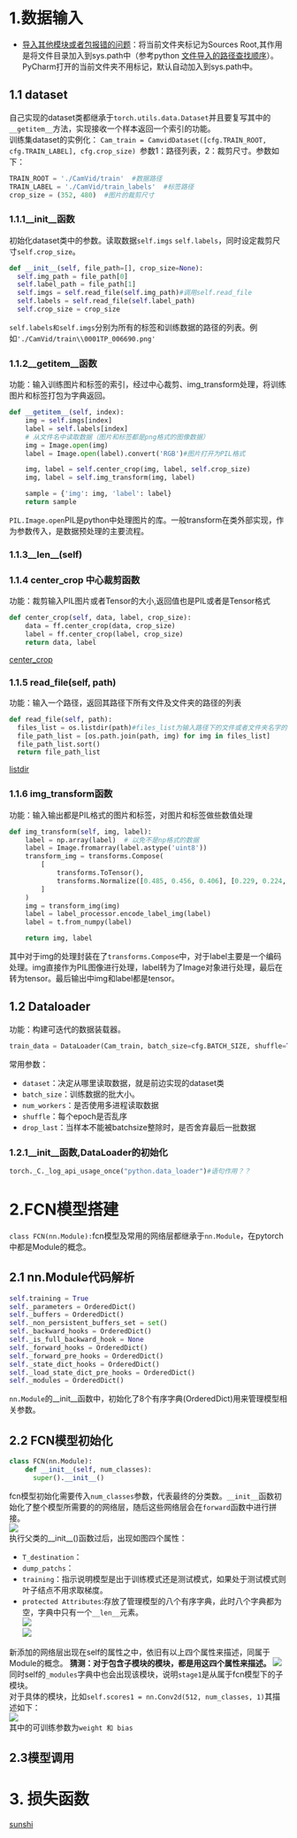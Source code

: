 # 1.数据输入
- [导入其他模块或者包报错的问题](https://blog.csdn.net/sinat_32336967/article/details/105058577)：将当前文件夹标记为Sources Root,其作用是将文件目录加入到sys.path中（参考python [文件导入的路径查找顺序](https://www.cnblogs.com/tulintao/p/11196893.html)）。PyCharm打开的当前文件夹不用标记，默认自动加入到sys.path中。
## 1.1 dataset
自己实现的dataset类都继承于`torch.utils.data.Dataset`并且要复写其中的`__getitem__`方法，实现接收一个样本返回一个索引的功能。  
训练集dataset的实例化：
`Cam_train = CamvidDataset([cfg.TRAIN_ROOT, cfg.TRAIN_LABEL], cfg.crop_size)
`参数1：路径列表，2：裁剪尺寸。参数如下：
```python
TRAIN_ROOT = './CamVid/train'  #数据路径
TRAIN_LABEL = './CamVid/train_labels'  #标签路径
crop_size = (352, 480)  #图片的裁剪尺寸
```
### 1.1.1__init__函数
初始化dataset类中的参数。读取数据`self.imgs` `self.labels`，同时设定裁剪尺寸`self.crop_size`。
```python
def __init__(self, file_path=[], crop_size=None):
  self.img_path = file_path[0]
  self.label_path = file_path[1]
  self.imgs = self.read_file(self.img_path)#调用self.read_file
  self.labels = self.read_file(self.label_path)
  self.crop_size = crop_size
```  
`self.labels和self.imgs`分别为所有的标签和训练数据的路径的列表。例如`'./CamVid/train\\0001TP_006690.png'`
### 1.1.2__getitem__函数
功能：输入训练图片和标签的索引，经过中心裁剪、img_transform处理，将训练图片和标签打包为字典返回。
```python
def __getitem__(self, index):
    img = self.imgs[index]
    label = self.labels[index]
    # 从文件名中读取数据（图片和标签都是png格式的图像数据）
    img = Image.open(img)
    label = Image.open(label).convert('RGB')#图片打开为PIL格式

    img, label = self.center_crop(img, label, self.crop_size)
    img, label = self.img_transform(img, label)

    sample = {'img': img, 'label': label}
    return sample
```
`PIL.Image.open`PIL是python中处理图片的库。一般transform在类外部实现，作为参数传入，是数据预处理的主要流程。
### 1.1.3__len__(self)
### 1.1.4 center_crop 中心裁剪函数
功能：裁剪输入PIL图片或者Tensor的大小,返回值也是PIL或者是Tensor格式
```python
def center_crop(self, data, label, crop_size):
    data = ff.center_crop(data, crop_size)
    label = ff.center_crop(label, crop_size)
    return data, label
```
[center_crop](https://pytorch.org/vision/stable/transforms.html?highlight=center_crop#torchvision.transforms.functional.center_crop)


### 1.1.5 read_file(self, path)
功能：输入一个路径，返回其路径下所有文件及文件夹的路径的列表
```python
def read_file(self, path):
  files_list = os.listdir(path)#files_list为输入路径下的文件或者文件夹名字的列表
  file_path_list = [os.path.join(path, img) for img in files_list]
  file_path_list.sort()
  return file_path_list
```
[listdir](https://docs.python.org/3/library/os.html?highlight=os%20listdir#os.listdir)
### 1.1.6 img_transform函数
功能：输入输出都是PIL格式的图片和标签，对图片和标签做些数值处理
```python
def img_transform(self, img, label):
    label = np.array(label)  # 以免不是np格式的数据
    label = Image.fromarray(label.astype('uint8'))
    transform_img = transforms.Compose(
        [
            transforms.ToTensor(),
            transforms.Normalize([0.485, 0.456, 0.406], [0.229, 0.224, 0.225])
        ]
    )
    img = transform_img(img)
    label = label_processor.encode_label_img(label)
    label = t.from_numpy(label)

    return img, label
```
其中对于img的处理封装在了`transforms.Compose`中，对于label主要是一个编码处理。img直接作为PIL图像进行处理，label转为了Image对象进行处理，最后在转为tensor。最后输出中img和label都是tensor。


## 1.2 Dataloader
功能：构建可迭代的数据装载器。
```python
train_data = DataLoader(Cam_train, batch_size=cfg.BATCH_SIZE, shuffle=True, num_workers=0)
```
常用参数：
  - `dataset`：决定从哪里读取数据，就是前边实现的dataset类
  - `batch_size`：训练数据的批大小。
  - `num_workers`：是否使用多进程读取数据
  - `shuffle`：每个epoch是否乱序
  - `drop_last`：当样本不能被batchsize整除时，是否舍弃最后一批数据
### 1.2.1__init__函数,DataLoader的初始化
```python
torch._C._log_api_usage_once("python.data_loader")#语句作用？？
```

# 2.FCN模型搭建
`class FCN(nn.Module):`fcn模型及常用的网络层都继承于`nn.Module`，在pytorch中都是Module的概念。
## 2.1 nn.Module代码解析
```python
self.training = True
self._parameters = OrderedDict()
self._buffers = OrderedDict()
self._non_persistent_buffers_set = set()
self._backward_hooks = OrderedDict()
self._is_full_backward_hook = None
self._forward_hooks = OrderedDict()
self._forward_pre_hooks = OrderedDict()
self._state_dict_hooks = OrderedDict()
self._load_state_dict_pre_hooks = OrderedDict()
self._modules = OrderedDict()
```
`nn.Module`的__init__函数中，初始化了8个有序字典(OrderedDict)用来管理模型相关参数。
## 2.2 FCN模型初始化
```python
class FCN(nn.Module):
    def __init__(self, num_classes):
      super().__init__()
```
fcn模型初始化需要传入`num_classes`参数，代表最终的分类数。`__init__`函数初始化了整个模型所需要的的网络层，随后这些网络层会在`forward`函数中进行拼接。  
![](assets/fcn模型代码解析-9eb3382c.png)  
执行父类的__init__()函数过后，出现如图四个属性：
- `T_destination`：
- `dump_patchs`：
- `training`：指示说明模型是出于训练模式还是测试模式，如果处于测试模式则叶子结点不用求取梯度。
- `protected Attributes`:存放了管理模型的八个有序字典，此时八个字典都为空，字典中只有一个`__len__`元素。  
![](assets/fcn模型代码解析-6e642927.png)  
![](assets/fcn模型代码解析-aef6d048.png)

新添加的网络层出现在self的属性之中，依旧有以上四个属性来描述，同属于Module的概念。 **猜测：对于包含子模块的模块，都是用这四个属性来描述。**
![](assets/fcn模型代码解析-a1496618.png)  
同时self的`_modules`字典中也会出现该模块，说明`stage1`是从属于fcn模型下的子模块。  
对于具体的模块，比如`self.scores1 = nn.Conv2d(512, num_classes, 1)`其描述如下：  
![](assets/fcn模型代码解析-7e559afb.png)  
其中的可训练参数为`weight 和 bias`
## 2.3模型调用

# 3. 损失函数
[sunshi ](/损失函数优化器.md/##3-2)
